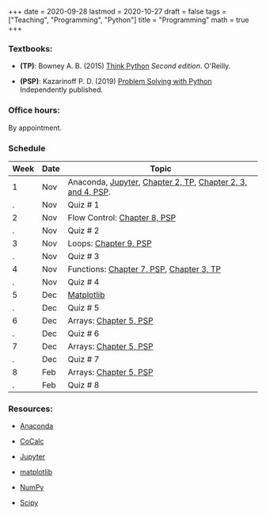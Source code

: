 +++
date      = 2020-09-28
lastmod   = 2020-10-27
draft     = false
tags      = ["Teaching", "Programming", "Python"]
title     = "Programming"
math      = true
+++

### Textbooks:

- **(TP)**: Bowney A. B. (2015) [Think Python](https://greenteapress.com/wp/think-python-2e/) *Second edition*. O'Reilly.

- **(PSP)**: Kazarinoff P. D. (2019) [Problem Solving with Python](https://problemsolvingwithpython.com) Independently published.

### Office hours: 

By appointment.

### Schedule

Week  | Date | Topic
--- | --- | ---
1 | Nov  | Anaconda, [Jupyter](https://problemsolvingwithpython.com/04-Jupyter-Notebooks/04.01-What-is-a-Jupyter-Notebook/), [Chapter 2, TP](http://greenteapress.com/thinkpython2/html/thinkpython2003.html), [Chapter 2, 3, and 4, PSP](https://problemsolvingwithpython.com/02-Jupyter-Notebooks/02.00-Introduction/).
.  | Nov  | Quiz # 1
2 | Nov  | Flow Control: [Chapter 8, PSP](https://problemsolvingwithpython.com/08-If-Else-Try-Except/08.00-Introduction/)
.  | Nov  | Quiz # 2
3 | Nov  | Loops: [Chapter 9, PSP](https://problemsolvingwithpython.com/09-Loops/09.00-Introduction/)
.  | Nov  | Quiz # 3
4 | Nov  | Functions: [Chapter 7, PSP](https://problemsolvingwithpython.com/07-Functions-and-Modules/07.00-Introduction/), [Chapter 3, TP](http://greenteapress.com/thinkpython2/html/thinkpython2004.html)
.  | Nov  | Quiz # 4
5 | Dec  | [Matplotlib](https://problemsolvingwithpython.com/06-Plotting-with-Matplotlib/06.00-Introduction/)
.  | Dec  | Quiz # 5
6 | Dec  | Arrays: [Chapter 5, PSP](https://problemsolvingwithpython.com/05-NumPy-and-Arrays/05.02-Installing-NumPy/)
.  | Dec  | Quiz # 6
7 | Dec  | Arrays: [Chapter 5, PSP](https://problemsolvingwithpython.com/05-NumPy-and-Arrays/05.02-Installing-NumPy/)
.  | Dec  | Quiz # 7
8 | Feb  | Arrays: [Chapter 5, PSP](https://problemsolvingwithpython.com/05-NumPy-and-Arrays/05.02-Installing-NumPy/) 
.  | Feb  | Quiz # 8


### Resources:

  - [Anaconda](https://anaconda.org)

  - [CoCalc](https://cocalc.com)

  - [Jupyter](https://jupyter.org/)

  - [matplotlib](https://matplotlib.org/3.1.1/index.html)

  - [NumPy](https://www.numpy.org/)

  - [Scipy](https://www.scipy.org/)
